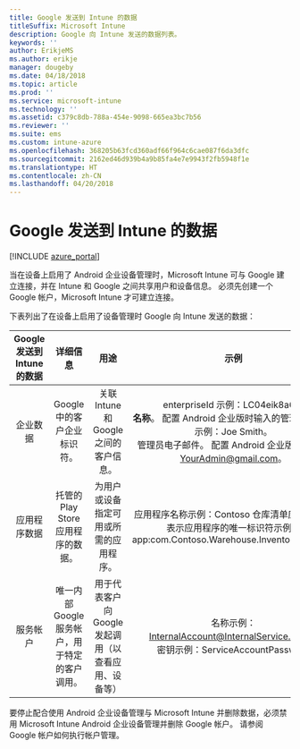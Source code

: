 ```yaml
---
title: Google 发送到 Intune 的数据
titleSuffix: Microsoft Intune
description: Google 向 Intune 发送的数据列表。
keywords: ''
author: ErikjeMS
ms.author: erikje
manager: dougeby
ms.date: 04/18/2018
ms.topic: article
ms.prod: ''
ms.service: microsoft-intune
ms.technology: ''
ms.assetid: c379c8db-788a-454e-9098-665ea3bc7b56
ms.reviewer: ''
ms.suite: ems
ms.custom: intune-azure
ms.openlocfilehash: 368205b63fcd360adf66f964c6cae087f6da3dfc
ms.sourcegitcommit: 2162ed46d939b4a9b85fa4e7e9943f2fb5948f1e
ms.translationtype: HT
ms.contentlocale: zh-CN
ms.lasthandoff: 04/20/2018
---
```

# <a name="data-google-sends-to-intune"></a>Google 发送到 Intune 的数据

[!INCLUDE [azure_portal](./includes/azure_portal.md)]

当在设备上启用了 Android 企业设备管理时，Microsoft Intune 可与 Google 建立连接，并在 Intune 和 Google 之间共享用户和设备信息。 必须先创建一个 Google 帐户，Microsoft Intune 才可建立连接。

下表列出了在设备上启用了设备管理时 Google 向 Intune 发送的数据：


| Google 发送到 Intune 的数据 | 详细信息 | 用途 | 示例 |
|:---:|:---:|:---:|:---:|
| 企业数据 | Google 中的客户企业标识符。 | 关联 Intune 和 Google 之间的客户信息。 | enterpriseId 示例：LC04eik8a6。<br>**名称**。 配置 Android 企业版时输入的管理员名称。 示例：Joe Smith。<br>管理员电子邮件。 配置 Android 企业版时使用的 YourAdmin@gmail.com。 |
| 应用程序数据 | 托管的 Play Store 应用程序的数据。 | 为用户或设备指定可用或所需的应用程序。 | 应用程序名称示例：Contoso 仓库清单应用程序。<br>表示应用程序的唯一标识符示例：app:com.Contoso.Warehouse.InventoryTracking |
| 服务帐户 | 唯一内部 Google 服务帐户，用于特定的客户调用。 | 用于代表客户向 Google 发起调用（以查看应用、设备等） | 名称示例：InternalAccount@InternalService.com。<br>密钥示例：ServiceAccountPassword |


要停止配合使用 Android 企业设备管理与 Microsoft Intune 并删除数据，必须禁用 Microsoft Intune Android 企业设备管理并删除 Google 帐户。 请参阅 Google 帐户如何执行帐户管理。


